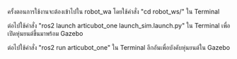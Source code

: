 ครั้งตอนการใช้งานจะต้องเข้าไปใน robot_wa โดยใช้คำสั่ง "cd robot_ws/" ใน Terminal


ต่อไปใช้คำสั่ง "ros2 launch articubot_one launch_sim.launch.py" ใน Terminal เพื่อเปิดหุ่นยนต์ขึ้นมาพร้อม Gazebo


ต่อไปใช้คำสั่ง "ros2 run articubot_one" ใน Terminal อีกอันเพื่อบังคับหุ่นยนต์ใน Gazebo

